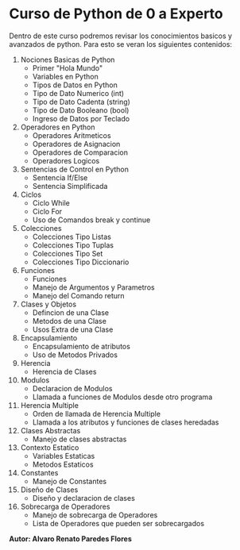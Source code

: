 # **Curso de Python de 0 a Experto**
Dentro de este curso podremos revisar los conocimientos basicos y avanzados de python.
Para esto se veran  los siguientes contenidos:
1. Nociones Basicas de Python
    - Primer "Hola Mundo"
    - Variables en Python
    - Tipos de Datos en Python
    - Tipo de Dato Numerico (int)
    - Tipo de Dato Cadenta (string)
    - Tipo de Dato Booleano (bool)
    - Ingreso de Datos por Teclado
2. Operadores en Python
    - Operadores Aritmeticos
    - Operadores de Asignacion
    - Operadores de Comparacion
    - Operadores Logicos
3. Sentencias de Control en Python
    - Sentencia If/Else
    - Sentencia Simplificada
4. Ciclos
    - Ciclo While
    - Ciclo For
    - Uso de Comandos break y continue
5. Colecciones
    - Colecciones Tipo Listas
    - Colecciones Tipo Tuplas
    - Colecciones Tipo Set
    - Colecciones Tipo Diccionario
6. Funciones
    - Funciones
    - Manejo de Argumentos y Parametros
    - Manejo del Comando return
7. Clases y Objetos
    - Defincion de una Clase
    - Metodos de una Clase
    - Usos Extra de una Clase
8. Encapsulamiento
    - Encapsulamiento de atributos
    - Uso de Metodos Privados
9. Herencia
    - Herencia de Clases
10. Modulos
    - Declaracion de Modulos
    - Llamada a funciones de Modulos desde otro programa
11. Herencia Multiple
    - Orden de llamada de Herencia Multiple
    - Llamada a los atributos y funciones de clases heredadas
12. Clases Abstractas
    - Manejo de clases abstractas
13. Contexto Estatico
    - Variables Estaticas
    - Metodos Estaticos
14. Constantes
    - Manejo de Constantes
15. Diseño de Clases
    - Diseño y declaracion de clases
16. Sobrecarga de Operadores
    - Manejo de sobrecarga de Operadores
    - Lista de Operadores que pueden ser sobrecargados

**Autor: Alvaro Renato Paredes Flores**